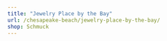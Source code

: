 ```yaml
---
title: "Jewelry Place by the Bay"
url: /chesapeake-beach/jewelry-place-by-the-bay/
shop: Schmuck
---
```

